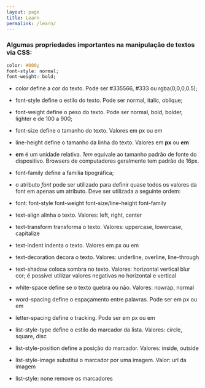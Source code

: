 ```yaml
---
layout: page
title: Learn
permalink: /learn/
---
```


### Algumas propriedades importantes na manipulação de textos via CSS: 

```css
color: #000; 
font-style: normal;
font-weight: bold;
```
- color define a cor do texto. Pode ser #335566, #333 ou rgba(0,0,0,0.5);
- font-style define o estilo do texto. Pode ser normal, italic, oblique;
- font-weight define o peso do texto. Pode ser normal, bold, bolder, lighter e de 100 a 900;

- font-size define o tamanho do texto. Valores em px ou em
- line-height define o tamanho da linha do texto. Valores em **px** ou **em**
- **em** é um unidade relativa. *1em* equivale ao tamanho padrão de fonte do
dispositivo. Browsers de computadores geralmente tem padrão de 16px.

- font-family define a família tipográfica; 
- o atributo *font* pode ser utilizado para definir quase todos os valores da font em
apenas um atributo. Deve ser utilizada a seguinte ordem:
- font: font-style font-weight font-size/line-height font-family

- text-align alinha o texto. Valores: left, right, center
- text-transform transforma o texto. Valores: uppercase, lowercase, capitalize
- text-indent indenta o texto. Valores em px ou em

- text-decoration decora o texto. Valores: underline, overline, line-through
- text-shadow coloca sombra no texto. Valores: horizontal vertical blur cor;
é possível utilizar valores negativas no horizontal e vertical

- white-space define se o texto quebra ou não. Valores: nowrap, normal
- word-spacing define o espaçamento entre palavras. Pode ser em px ou em
- letter-spacing define o tracking. Pode ser em px ou em

- list-style-type define o estilo do marcador da lista. Valores: circle, square, disc
- list-style-position define a posição do marcador. Valores: inside, outside
- list-style-image substitui o marcador por uma imagem. Valor: url da imagem
- list-style: none remove os marcadores

